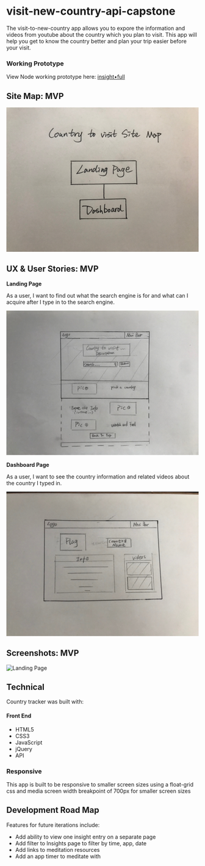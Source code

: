 # visit-new-country-api-capstone

The visit-to-new-country app allows you to expore the information and videos from youtube about the country which you plan to visit. This app will help you get to know the country better and plan your trip easier before your visit.

### Working Prototype

View Node working prototype here: [insight•full](https://meditation-tracker.herokuapp.com/) 


## Site Map: MVP 

![Site Map](/github-images/site-map.jpg)


## UX & User Stories: MVP

**Landing Page** 

As a user, I want to find out what the search engine is for and what can I acquire after I type in to the search engine.

![Landing Page Design](/github-images/landing.jpg)

**Dashboard Page**

As a user, I want to see the country information and related videos about the country I typed in.

![Dashboard Page Design](/github-images/dashboard.jpg)


## Screenshots: MVP

![Landing Page](/screenshots/landing-page.png)

## Technical

Country tracker was built with: 

#### Front End

* HTML5
* CSS3
* JavaScript 
* jQuery
* API 


### Responsive
This app is built to be responsive to smaller screen sizes using a float-grid css and media screen width breakpoint of 700px for smaller screen sizes



## Development Road Map
Features for future iterations include: 
- Add ability to view one insight entry on a separate page
- Add filter to Insights page to filter by time, app, date
- Add links to meditation resources
- Add an app timer to meditate with




